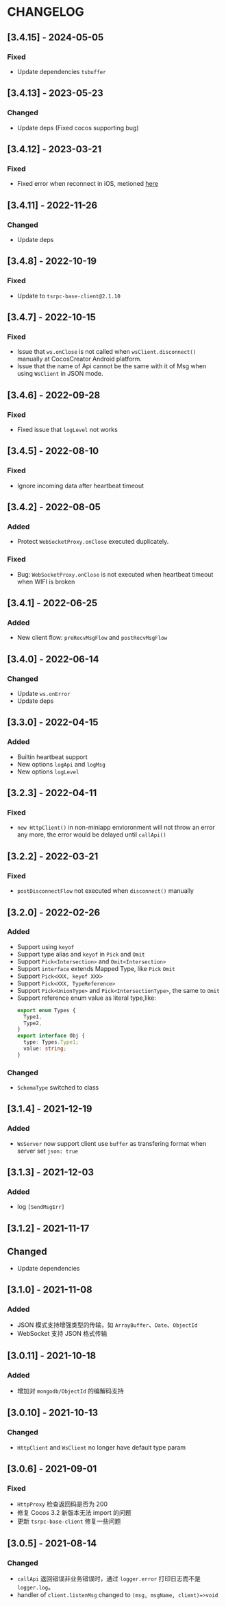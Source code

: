 # CHANGELOG

## [3.4.15] - 2024-05-05
### Fixed
- Update dependencies `tsbuffer`

## [3.4.13] - 2023-05-23
### Changed
- Update deps (Fixed cocos supporting bug)

## [3.4.12] - 2023-03-21

### Fixed

- Fixed error when reconnect in iOS, metioned [here](https://developers.weixin.qq.com/community/develop/doc/000400144bc200c468984764851c00)

## [3.4.11] - 2022-11-26

### Changed

- Update deps

## [3.4.8] - 2022-10-19

### Fixed

- Update to `tsrpc-base-client@2.1.10`

## [3.4.7] - 2022-10-15

### Fixed

- Issue that `ws.onClose` is not called when `wsClient.disconnect()` manually at CocosCreator Android platform.
- Issue that the name of Api cannot be the same with it of Msg when using `WsClient` in JSON mode.

## [3.4.6] - 2022-09-28

### Fixed

- Fixed issue that `logLevel` not works

## [3.4.5] - 2022-08-10

### Fixed

- Ignore incoming data after heartbeat timeout

## [3.4.2] - 2022-08-05

### Added

- Protect `WebSocketProxy.onClose` executed duplicately.

### Fixed

- Bug: `WebSocketProxy.onClose` is not executed when heartbeat timeout when WIFI is broken

## [3.4.1] - 2022-06-25

### Added

- New client flow: `preRecvMsgFlow` and `postRecvMsgFlow`

## [3.4.0] - 2022-06-14

### Changed

- Update `ws.onError`
- Update deps

## [3.3.0] - 2022-04-15

### Added

- Builtin heartbeat support
- New options `logApi` and `logMsg`
- New options `logLevel`

## [3.2.3] - 2022-04-11

### Fixed

- `new HttpClient()` in non-miniapp envioronment will not throw an error any more, the error would be delayed until `callApi()`

## [3.2.2] - 2022-03-21

### Fixed

- `postDisconnectFlow` not executed when `disconnect()` manually

## [3.2.0] - 2022-02-26

### Added

- Support using `keyof`
- Support type alias and `keyof` in `Pick` and `Omit`
- Support `Pick<Intersection>` and `Omit<Intersection>`
- Support `interface` extends Mapped Type, like `Pick` `Omit`
- Support `Pick<XXX, keyof XXX>`
- Support `Pick<XXX, TypeReference>`
- Support `Pick<UnionType>` and `Pick<IntersectionType>`, the same to `Omit`
- Support reference enum value as literal type,like:
  ```ts
  export enum Types {
    Type1,
    Type2,
  }
  export interface Obj {
    type: Types.Type1;
    value: string;
  }
  ```

### Changed

- `SchemaType` switched to class

## [3.1.4] - 2021-12-19

### Added

- `WsServer` now support client use `buffer` as transfering format when server set `json: true`

## [3.1.3] - 2021-12-03

### Added

- log `[SendMsgErr]`

## [3.1.2] - 2021-11-17

## Changed

- Update dependencies

## [3.1.0] - 2021-11-08

### Added

- JSON 模式支持增强类型的传输，如 `ArrayBuffer`、`Date`、`ObjectId`
- WebSocket 支持 JSON 格式传输

## [3.0.11] - 2021-10-18

### Added

- 增加对 `mongodb/ObjectId` 的编解码支持

## [3.0.10] - 2021-10-13

### Changed

- `HttpClient` and `WsClient` no longer have default type param

## [3.0.6] - 2021-09-01

### Fixed

- `HttpProxy` 检查返回码是否为 200
- 修复 Cocos 3.2 新版本无法 import 的问题
- 更新 `tsrpc-base-client` 修复一些问题

## [3.0.5] - 2021-08-14

### Changed

- `callApi` 返回错误非业务错误时，通过 `logger.error` 打印日志而不是 `logger.log`。
- handler of `client.listenMsg` changed to `(msg, msgName, client)=>void`
